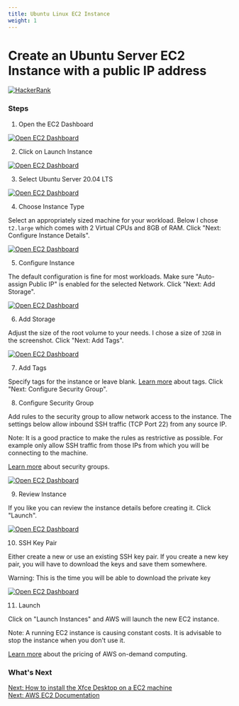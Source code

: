 ```yaml
---
title: Ubuntu Linux EC2 Instance
weight: 1
---
```

# Create an Ubuntu Server EC2 Instance with a public IP address


[![HackerRank](https://img.shields.io/badge/LAST%20VALIDATED%20-14%2F12%2F2021-darkgreen)](https://ielts.com.au/articles/how-to-write-the-date-correctly/)

### Steps

1. Open the EC2 Dashboard

[![Open EC2 Dashboard](/assets/images/howto/cloud/create-ec2/open-ec2-dashboard.png)](/assets/images/howto/cloud/create-ec2/open-ec2-dashboard.png)

2. Click on Launch Instance

[![Open EC2 Dashboard](/assets/images/howto/cloud/create-ec2/click-launch-instance.png)](/assets/images/howto/cloud/create-ec2/click-launch-instance.png)

3. Select Ubuntu Server 20.04 LTS

[![Open EC2 Dashboard](/assets/images/howto/cloud/create-ec2/select-ubuntu-server-2004lts.png)](/assets/images/howto/cloud/create-ec2/select-ubuntu-server-2004lts.png)

4. Choose Instance Type

Select an appropriately sized machine for your workload. Below I chose `t2.large` which comes with 2 Virtual CPUs and 8GB of RAM.
Click "Next: Configure Instance Details".

[![Open EC2 Dashboard](/assets/images/howto/cloud/create-ec2/choose-instance-type.png)](/assets/images/howto/cloud/create-ec2/choose-instance-type.png)

5. Configure Instance

The default configuration is fine for most workloads. Make sure "Auto-assign Public IP" is enabled for the selected Network.
Click "Next: Add Storage".

[![Open EC2 Dashboard](/assets/images/howto/cloud/create-ec2/configure-instance.png)](/assets/images/howto/cloud/create-ec2/configure-instance.png)

6. Add Storage

Adjust the size of the root volume to your needs. I chose a size of `32GB` in the screenshot. Click "Next: Add Tags". 

[![Open EC2 Dashboard](/assets/images/howto/cloud/create-ec2/add-storage.png)](/assets/images/howto/cloud/create-ec2/add-storage.png)

7. Add Tags

Specify tags for the instance or leave blank. [Learn more](https://docs.aws.amazon.com/console/ec2/tags) about tags.
Click "Next: Configure Security Group".

8. Configure Security Group

Add rules to the security group to allow network access to the instance. The settings below allow inbound SSH traffic (TCP Port 22) from any source IP.  

Note: It is a good practice to make the rules as restrictive as possible. For example only allow SSH traffic from those IPs from which you will be connecting to the machine.  

[Learn more](https://docs.aws.amazon.com/AWSEC2/latest/UserGuide/using-network-security.html) about security groups.

[![Open EC2 Dashboard](/assets/images/howto/cloud/create-ec2/configure-security-group.png)](/assets/images/howto/cloud/create-ec2/configure-security-group.png)

9. Review Instance

If you like you can review the instance details before creating it. Click "Launch".

[![Open EC2 Dashboard](/assets/images/howto/cloud/create-ec2/review-instance.png)](/assets/images/howto/cloud/create-ec2/review-instance.png)

10. SSH Key Pair

Either create a new or use an existing SSH key pair. If you create a new key pair, you will have to download the keys and save them somewhere.  

Warning: This is the time you will be able to download the private key

[![Open EC2 Dashboard](/assets/images/howto/cloud/create-ec2/key-pair-dialog.png)](/assets/images/howto/cloud/create-ec2/key-pair-dialog.png)

11. Launch

Click on "Launch Instances" and AWS will launch the new EC2 instance.  

Note: A running EC2 instance is causing constant costs. It is advisable to stop the instance when you don't use it.

[Learn more](https://aws.amazon.com/ec2/pricing/on-demand/) about the pricing of AWS on-demand computing.

### What's Next

[Next: How to install the Xfce Desktop on a EC2 machine](/docs/howto/cloud/xfce-on-ec2.md)  
[Next: AWS EC2 Documentation](https://docs.aws.amazon.com/AWSEC2/latest/UserGuide/concepts.html)